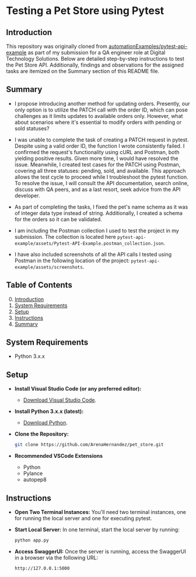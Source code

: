 # Testing a Pet Store using Pytest

## Introduction
This repository was originally cloned from [automationExamples/pytest-api-example](https://github.com/automationExamples/pytest-api-example) as part of my submission for a QA engineer role at Digital Technology Solutions. Below are detailed step-by-step instructions to test the Pet Store API. Additionally, findings and observations for the assigned tasks are itemized on the Summary section of this README file.



## Summary
- I propose introducing another method for updating orders. Presently, our only option is to utilize the PATCH call with the order ID, which can pose challenges as it limits updates to available orders only. However, what about scenarios where it's essential to modify orders with pending or sold statuses?
  
- I was unable to complete the task of creating a PATCH request in pytest. Despite using a valid order ID, the function I wrote consistently failed. I confirmed the request's functionality using cURL and Postman, both yielding positive results. Given more time, I would have resolved the issue. Meanwhile, I created test cases for the PATCH using Postman, covering all three statuses: pending, sold, and available. This approach allows the test cycle to proceed while I troubleshoot the pytest function. To resolve the issue, I will consult the API documentation, search online, discuss with QA peers, and as a last resort, seek advice from the API developer.
  
- As part of completing the tasks, I fixed the pet's name schema as it was of integer data type instead of string. Additionally, I created a schema for the orders so it can be validated.
  
- I am including the Postman collection I used to test the project in my submission. The collection is located here `pytest-api-example/assets/Pytest-API-Example.postman_collection.json`.
  
- I have also included screenshots of all the API calls I tested using Postman in the following location of the project: `pytest-api-example/assets/screenshots`.



## Table of Contents
0. [Introduction](#Introduction)
1. [System Requirements](#system-requirements)
2. [Setup](#setup)
3. [Instructions](#instructions)
4. [Summary](#Summary)
   

## System Requirements
- Python 3.x.x

## Setup
- **Install Visual Studio Code (or any preferred editor):**
   - [Download Visual Studio Code](https://code.visualstudio.com/download).
   
- **Install Python 3.x.x (latest):**
   - [Download Python](https://www.python.org/downloads/).

- **Clone the Repository:**
   ```bash
   git clone https://github.com/ArenaHernandez/pet_store.git

- **Recommended VSCode Extensions**
   - Python
   - Pylance
   - autopep8

## Instructions
- **Open Two Terminal Instances:**
  You'll need two terminal instances, one for running the local server and one for executing pytest.
  
- **Start Local Server:**
  In one terminal, start the local server by running:
  ```bash
  python app.py

- **Access SwaggerUI:**
Once the server is running, access the SwaggerUI in a browser via the following URL:
  ```bash
  http://127.0.0.1:5000
